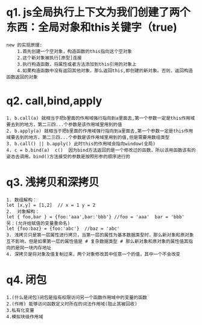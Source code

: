 # q1. js全局执行上下文为我们创建了两个东西：全局对象和this关键字（true)
    new 的实现原理:
        1.首先创建一个空对象，构造函数的this指向这个空对象
        2.这个新对象被执行[原型]连接
        3.执行构造函数，将属性或者方法添加到this引用的对象上
        4.如果构造函数中没有返回其他对象，那么返回this,即创建的新对象。否则，返回构造函数返回的对象

# q2. call,bind,apply
    1. b.call(a) 就相当于把b里面的作用域强行指向到a里面去,第一个参数一定是this作用域要去到的地方，第二三四...个参数是该作用域里用到的值
    2. b.apply(a) 就相当于把b里面的作用域强行指向到a里面去,第一个参数一定是this作用域要去到的地方，第二三四...个参数是该作用域里用到的值,但是需要用数组类型
    3. b.call() || b.apply() 此时this的作用域会指向window(全局)
    4. c = b.bind(a)  c()  因为bind方法返回的是一个修改过的函数，所以该用函数该有的姿态去调用。bind()方法接受的参数是按照形参的顺序进行的

# q3. 浅拷贝和深拷贝
    1. 数组解构：
    let [x,y] = [1,2]  // x = 1 y = 2
    2.  对象解构：
    let { foo,bar } = {foo:'aaa',bar:'bbb'} //foo = 'aaa'  bar = 'bbb'
    另：(允许给赋值的变量重命名)
    let {foo:baz} = {foo:'abc'}  //baz = 'abc'
    3. 浅拷贝只是第一层属性进行拷贝，当第一层的属性为基本数据类型时，那么新对象和原对象互不影响，但是如果第一层的属性值是 # 复杂数据类型 # 那么新对象和原对象的属性值其指向的是同一块内存地址
    4. 深拷贝是将对象及值复制过来，两个对象修改其中任意一个的值，其中一个不会改变

# q4. 闭包
    1.(什么是闭包)闭包是指有权限访问另一个函数作用域中的变量的函数
    2.(作用) 能够访问函数定义时所在的词法作用域(阻止其被回收)
    3.私有化变量
    4.模拟块级作用域
    
